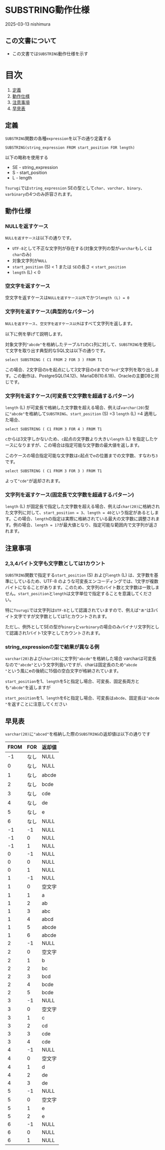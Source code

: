 # SUBSTRING動作仕様

2025-03-13 nishimura

## この文書について

* この文書では`SUBSTRING`動作仕様を示す

# 目次

1. [定義](#定義)
2. [動作仕様](#動作仕様)
3. [注意事項](#注意事項)
4. [早見表](#早見表)

## 定義

`SUBSTRING`関数の各種`expression`を以下の通り定義する

```
SUBSTRING(string_expression FROM start_position FOR length)
```

以下の略称を使用する

* SE - string_expression
* S  - start_position
* L  - length

`Tsurugi`では`string_expression` SEの型として`char`、`varchar`、`binary`、`varbinary`の4つのみ許容されます。

## 動作仕様

### NULLを返すケース

`NULLを返すケース`は以下の通りです。

* `UTF-8`として不正な文字列が存在する(対象文字列の型が`varchar`もしくは`char`のみ)
* 対象文字列が`NULL`
* `start_position` (S) < 1 または `SE`の長さ < `start_position`
* `length` (L) < 0

### 空文字を返すケース

空文字を返すケースは`NULLを返すケース以外`でかつ`length (L) = 0`

### 文字列を返すケース(典型的なパターン)

`NULLを返すケース`、`空文字を返すケース以外`はすべて文字列を返します。

以下に例を挙げて説明します。

対象文字列`"abcde"`を格納したテーブル`T1`の`C1`列に対して、`SUBSTRING`を使用して文字を取り出す典型的なSQL文は以下の通りです。

```
select SUBSTRING ( C1 FROM 2 FOR 3 ) FROM T1
```

この場合、2文字目の`b`を起点にして3文字目の`d`までの`"bcd"`文字列を取り出します。この動作は、PostgreSQL(14.12)、MariaDB(10.6.18)、Oracleの主要DBと同じです。

### 文字列を返すケース(可変長で文字数を超過するパターン)

`length` (L) が可変長で格納した文字数を超える場合、例えば`varchar(20)`型に`"abcde"`を格納して`SUBSTRING`、`start_position` (S) =3 `length` (L) =4 適用した場合、

```
select SUBSTRING ( C1 FROM 3 FOR 4 ) FROM T1
```

`c`からは3文字しかないため、`c`起点の文字数より大きい`length` (L) を指定したケースになりますが、この場合は指定可能な文字数の最大値を返します。

このケースの場合指定可能な文字数は`c`起点で`e`の位置までの文字数、すなわち`3`です。

```
select SUBSTRING ( C1 FROM 3 FOR 3 ) FROM T1
```

よって`"cde"`が返却されます。

### 文字列を返すケース(固定長で文字数を超過するパターン)

`length` (L) が固定長で指定した文字数を超える場合、例えば`char(20)`に格納された文字列に対して、`start_position = 3`、`length = 40`という指定があるとします。この場合、`length`の指定は実際に格納されている最大の文字数に調整されます。例の場合、`length = 17`が最大値となり、指定可能な範囲内で文字列が返されます。

## 注意事項

### 2,3,4バイト文字も文字数としては1カウント

`SUBSTRING`関数で指定する`start_position` (S) および`length` (L) は、文字数を基準にしているため、UTF-8 のような可変長エンコーディングでは、1文字が複数バイトになることがあります。このため、文字列のバイト数と文字数は一致しません。`start_position`と`length`は文字単位で指定することを意識してください。

特に`Tsurugi`では文字列は`UTF-8`として認識されていますので、例えば`"あ"`は3バイト文字ですが文字数としては1とカウントされます。

ただし、例外としてSEの型が`binary`と`varbinary`の場合のみバイナリ文字列として認識され1バイト1文字としてカウントされます。

### string_expressionの型で結果が異なる例

`varchar(20)`および`char(20)`に文字列`"abcde"`を格納した場合
varcharは可変長なので`"abcde"`という文字列扱いですが、charは固定長のため`"abcde               "`という風にeの後続に15個の空白文字が格納されています。

`start_position`を1、`length`を5と指定し場合、可変長、固定長両方とも`"abcde"`を返しますが

`start_position`を1、`length`を6と指定し場合、可変長は`abcde`、固定長は`"abcde "`を返すことに注意してください

## 早見表

`varchar(20)`に`"abced"`を格納した際の`SUBSTRING`の返却値は以下の通りです

| FROM | FOR  |返却値 |
| ---- | ---- | ---- |
|-1 |なし |NULL|
|0 |なし |NULL|
|1 |なし |abcde|
|2 |なし |bcde|
|3 |なし |cde|
|4 |なし |de|
|5 |なし |e|
|6 |なし |NULL|
|-1|-1|NULL|
|-1|0|NULL|
|-1|1|NULL|
|0|-1|NULL|
|0|0|NULL|
|0|1|NULL|
|1|-1|NULL|
|1|0|空文字|
|1|1|a|
|1|2|ab|
|1|3|abc|
|1|4|abcd|
|1|5|abcde|
|1|6|abcde|
|2|-1|NULL|
|2|0|空文字|
|2|1|b|
|2|2|bc|
|2|3|bcd|
|2|4|bcde|
|2|5|bcde|
|3|-1|NULL|
|3|0|空文字|
|3|1|c|
|3|2|cd|
|3|3|cde|
|3|4|cde|
|4|-1|NULL|
|4|0|空文字|
|4|1|d|
|4|2|de|
|4|3|de|
|5|-1|NULL|
|5|0|空文字|
|5|1|e|
|5|2|e|
|6|-1|NULL|
|6|0|NULL|
|6|1|NULL|
